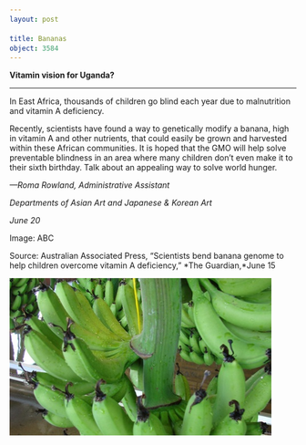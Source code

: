 ```yaml
---
layout: post

title: Bananas
object: 3584
---
```

**Vitamin vision for Uganda?**

****

In East Africa, thousands of children go blind each year due to malnutrition and vitamin A deficiency. 

Recently, scientists have found a way to genetically modify a banana, high in vitamin A and other nutrients, that could easily be grown and harvested within these African communities. It is hoped that the GMO will help solve preventable blindness in an area where many children don’t even make it to their sixth birthday. Talk about an appealing way to solve world hunger.

*—Roma Rowland, Administrative Assistant*

*Departments of Asian Art and Japanese & Korean Art*

*June 20*

Image: ABC

Source: Australian Associated Press, “Scientists bend banana genome to help children overcome vitamin A deficiency,” *The Guardian,*June 15

![](../images/14-06-20_87A_UgandaBananaEDIT-1.jpeg)
